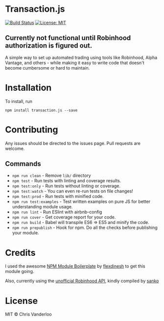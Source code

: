 # Transaction.js

[![Build Status](https://travis-ci.org/chrisvander/transaction.js.svg?branch=master)](https://travis-ci.org/chrisvander/transaction.js)
[![License: MIT](https://img.shields.io/badge/License-MIT-blue.svg)](https://opensource.org/licenses/MIT)

## Currently not functional until Robinhood authorization is figured out.

A simple way to set up automated trading using tools like Robinhood, Alpha Vantage, and others - while making it easy to write code that doesn't become cumbersome or hard to maintain.

# Installation

To install, run
```
npm install transaction.js --save
```

# Contributing

Any issues should be directed to the issues page. Pull requests are welcome.

## Commands

- `npm run clean` - Remove `lib/` directory
- `npm test` - Run tests with linting and coverage results.
- `npm test:only` - Run tests without linting or coverage.
- `npm test:watch` - You can even re-run tests on file changes!
- `npm test:prod` - Run tests with minified code.
- `npm run test:examples` - Test written examples on pure JS for better understanding module usage.
- `npm run lint` - Run ESlint with airbnb-config
- `npm run cover` - Get coverage report for your code.
- `npm run build` - Babel will transpile ES6 => ES5 and minify the code.
- `npm run prepublish` - Hook for npm. Do all the checks before publishing your module.

# Credits

I used the awesome [NPM Module Boilerplate](https://github.com/flexdinesh/npm-module-boilerplate) by [flexdinesh](https://github.com/flexdinesh) to get this module going.

Also, currently using the [unofficial Robinhood API](https://github.com/sanko/Robinhood), kindly compiled by [sanko](https://github.com/sanko/Robinhood)

# License

MIT © Chris Vanderloo
